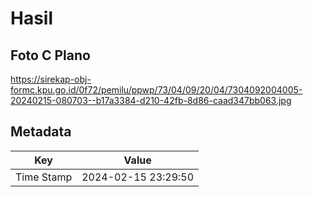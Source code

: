 # Hasil

## Foto C Plano

https://sirekap-obj-formc.kpu.go.id/0f72/pemilu/ppwp/73/04/09/20/04/7304092004005-20240215-080703--b17a3384-d210-42fb-8d86-caad347bb063.jpg


## Metadata

| Key        | Value               |
| ---------- | ------------------- |
| Time Stamp | 2024-02-15 23:29:50 |



